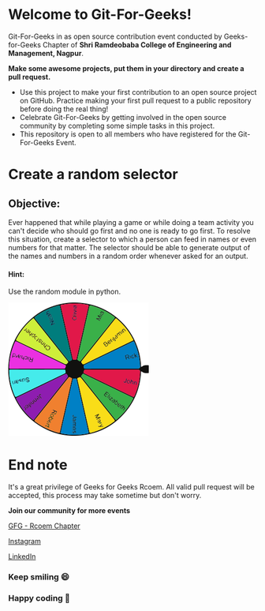 # Welcome to Git-For-Geeks!

Git-For-Geeks in as open source contribution event conducted by Geeks-for-Geeks Chapter of **Shri Ramdeobaba College of Engineering and Management, Nagpur**.

**Make some awesome projects, put them in your directory and create a pull request.**

- Use this project to make your first contribution to an open source project on GitHub. Practice making your first pull request to a public repository before doing the real thing!
- Celebrate Git-For-Geeks by getting involved in the open source community by completing some simple tasks in this project.
- This repository is open to all members who have registered for the Git-For-Geeks Event.

# Create a random selector

## Objective:
Ever happened that while playing a game or while doing a team activity you can't decide who should go first and no one is ready to go first.
To resolve this situation, create a selector to which a person can feed in names or even numbers for that matter. 
The selector should be able to generate output of the names and numbers in a random order whenever asked for an output.

#### Hint:
Use the random module in python.

![](wheel-selector.png)

# **End note**
It's a great privilege of Geeks for Geeks Rcoem. All valid pull request will be accepted, this process may take sometime but don't worry.

**Join our community for more events**

[GFG - Rcoem Chapter](https://linktr.ee/gfgrcoem)

[Instagram](https://www.instagram.com/gfg_rcoem_chapter/)

[LinkedIn](https://www.linkedin.com/company/geeksforgeeks-rcoem-chapter/)

### **Keep smiling 😄**

### **Happy coding 🥳**